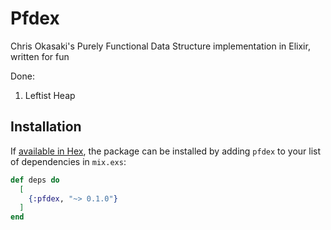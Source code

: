 # Pfdex

Chris Okasaki's Purely Functional Data Structure implementation in Elixir, written for fun

Done: 

1. Leftist Heap

## Installation

If [available in Hex](https://hex.pm/docs/publish), the package can be installed
by adding `pfdex` to your list of dependencies in `mix.exs`:

```elixir
def deps do
  [
    {:pfdex, "~> 0.1.0"}
  ]
end
```